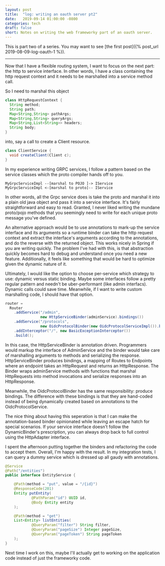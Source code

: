 ```yaml
---
layout: post
title:  "log: writing an oauth server pt2"
date:   2019-09-14 01:00:00 -0800
categories: tech
draft: false
short: Notes on writing the web frameworky part of an oauth server.
---
```


This is part two of a series. You may want to see [the first post]({% post_url 2019-08-09-log-oauth-1 %}).

____

Now that I have a flexible routing system, I want to focus on the next part: the http to service interface. In other words, I have a class containing the http request context and it needs to be marshalled into a service method call.

So I need to marshal this object

```java
class HttpRequestContext {
  String method;
  String path;
  Map<String,String> pathArgs;
  Map<String,String> queryArgs;
  Map<String,List<String>> headers;
  String body;
}
```

into, say a call to create a Client resource.

```java
class ClientService {
  void createClient(Client c);
}
```

In my experience writing GRPC services, I follow a pattern based on the service classes which the proto compiler hands off to you.

```
MyGrpcServiceImpl --[marshal to POJO ]-> IService
MyGrpcServiceImpl <-[marshal to proto]-- IService
```

In other words, all the Grpc service does is take the proto and marshal it into a plain old java object and pass it into a service interface. It's fairly straightforward and easy to read. Granted, I never liked writing the mundane proto/pojo methods that you seemingly need to write for each unique proto message you've defined.

An alternative approach would be to use annotations to mark-up the service interface and its arguments so a runtime binder can take the http request context and extract the interface's arguments according to the annotations, and do the reverse with the returned object. This works nicely in Spring if you are writing quickly. The problem I've had with this, is that abstraction quickly becomes hard to debug and understand once you need a new feature. Additionally, it feels like something that would be hard to optimize given the dynamic nature of it.

Ultimately, I would like the option to choose per-service which strategy to use: dynamic versus static binding. Maybe some interfaces follow a pretty regular pattern and needn't be uber-performant (like admin interfacs). Dynamic calls could save time. Meanwhile, if I want to write custom marshalling code, I should have that option.

```java
router = 
  Router
    .addService("/admin",
                new HttpServiceBinder(adminService).bindings())
    .addService("/protocols", 
                new OidcProtocolBinder(new OidcProtocolServiceImpl()).bindings())
    .addInterceptor("/", new BasicExceptionInterceptor())
    .build();
```

In this case, the HttpServiceBinder is annotation driven. Programmers would markup the interface of AdminService and the binder would take care of marshalling arguments to methods and serializing the response. HttpServiceBinder produces bindings, a mapping of Routes to Endpoints where an endpoint takes an HttpRequest and returns an HttpResponse. The Binder wraps adminService methods with functions that marshal HttpRequests into method invocations and serialize responses into an HttpResponse.

Meanwhile, the OidcProtocolBinder has the same responsibility: produce bindings. The difference with these bindings is that they are hand-coded instead of being dynamically created based on annotations to the OidcProtocolService. 

The nice thing about having this seperation is that I can make the annotation-based binder opinionated while leaving an escape hatch for special scenarios. If your service interface doesn't follow the DynamicBinder's prescription, you can always drop back to full control using the HttpAdapter interface.

I spent the afternoon putting together the binders and refactoring the code to accept them. Overall, I'm happy with the result. In my integration tests, I can query a dummy service which is dressed up all gaudy with annotations.

```java
@Service
@Path("/entities")
public interface EntityService {

    @Path(method = "put", value = "/{id}")
    @ResponseCode(201)
    Entity putEntity(
            @PathParam("id") UUID id,
            @Body Entity entity
    );

    @Path(method = "get")
    List<Entity> listEntities(
            @QueryParam("filter") String filter,
            @QueryParam("pageSize") Integer pageSize,
            @QueryParam("pageToken") String pageToken
    );
}
```

Next time I work on this, maybe I'll actually get to working on the application code instead of just the frameworky code. 

